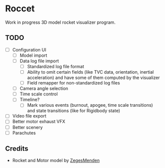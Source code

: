 # Roccet

Work in progress 3D model rocket visualizer program.

## TODO
- [ ] Configuration UI
  - [ ] Model import
  - [ ] Data log file import
    - [ ] Standardized log file format
    - [ ] Ability to omit certain fields (like TVC data, orientation, inertial acceleration) and have some of them computed by the visualizer
    - [ ] Field remapper for non-standardized log files
  - [ ] Camera angle selection
  - [ ] Time scale control
  - [ ] Timeline?
    - [ ] Mark various events (burnout, apogee, time scale transitions) and state transitions (like for Rigidbody state)
- [ ] Video file export
- [ ] Better motor exhaust VFX
- [ ] Better scenery
- [ ] Parachutes

## Credits
- Rocket and Motor model by [ZegesMenden](https://github.com/zegesmenden)